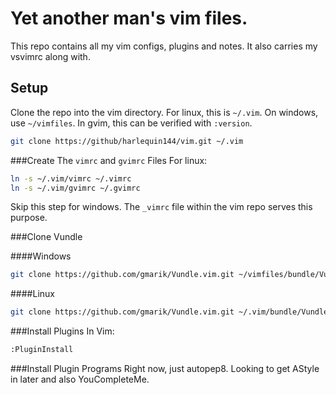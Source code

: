 # Yet another man's vim files. 
This repo contains all my vim configs, plugins and notes. It also carries my vsvimrc
along with. 

## Setup
Clone the repo into the vim directory. For linux, this is `~/.vim`. On windows,
use `~/vimfiles`. In gvim, this can be verified with `:version`.

```bash
git clone https://github/harlequin144/vim.git ~/.vim
```

###Create The `vimrc` and `gvimrc` Files
For linux:

```bash
ln -s ~/.vim/vimrc ~/.vimrc
ln -s ~/.vim/gvimrc ~/.gvimrc
```

Skip this step for windows. The `_vimrc` file within the vim repo serves this 
purpose. 


###Clone Vundle

####Windows
```bash
git clone https://github.com/gmarik/Vundle.vim.git ~/vimfiles/bundle/Vundle.vim
```

####Linux
```bash
git clone https://github.com/gmarik/Vundle.vim.git ~/.vim/bundle/Vundle.vim
```

###Install Plugins
In Vim:
```bash
:PluginInstall
```

###Install Plugin Programs
Right now, just autopep8. Looking to get AStyle in later and also YouCompleteMe.
